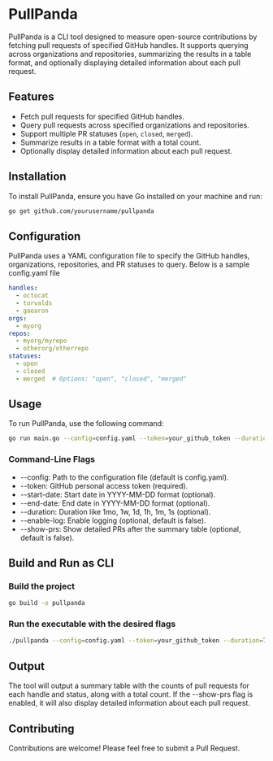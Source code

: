 # PullPanda

PullPanda is a CLI tool designed to measure open-source contributions by fetching pull requests of specified GitHub handles. It supports querying across organizations and repositories, summarizing the results in a table format, and optionally displaying detailed information about each pull request.

## Features

- Fetch pull requests for specified GitHub handles.
- Query pull requests across specified organizations and repositories.
- Support multiple PR statuses (`open`, `closed`, `merged`).
- Summarize results in a table format with a total count.
- Optionally display detailed information about each pull request.

## Installation

To install PullPanda, ensure you have Go installed on your machine and run:

```sh
go get github.com/yourusername/pullpanda
```

## Configuration

PullPanda uses a YAML configuration file to specify the GitHub handles, organizations, repositories, and PR statuses to query. Below is a sample config.yaml file

```yaml
handles:
  - octocat
  - torvalds
  - gaearon
orgs:
  - myorg
repos:
  - myorg/myrepo
  - otherorg/otherrepo
statuses:
  - open
  - closed
  - merged  # Options: "open", "closed", "merged"
```

## Usage

To run PullPanda, use the following command:

```sh
go run main.go --config=config.yaml --token=your_github_token --duration=7d --enable-log=true --show-prs=true
```

### Command-Line Flags

  - --config: Path to the configuration file (default is config.yaml).
  - --token: GitHub personal access token (required).
  - --start-date: Start date in YYYY-MM-DD format (optional).
  - --end-date: End date in YYYY-MM-DD format (optional).
  - --duration: Duration like 1mo, 1w, 1d, 1h, 1m, 1s (optional).
  - --enable-log: Enable logging (optional, default is false).
  - --show-prs: Show detailed PRs after the summary table (optional, default is false).

## Build and Run as CLI

### Build the project

```sh
go build -o pullpanda
```


### Run the executable with the desired flags

```sh
./pullpanda --config=config.yaml --token=your_github_token --duration=7d --enable-log=true --show-prs=true
```


## Output

The tool will output a summary table with the counts of pull requests for each handle and status, along with a total count. If the --show-prs flag is enabled, it will also display detailed information about each pull request.

## Contributing

Contributions are welcome! Please feel free to submit a Pull Request.
